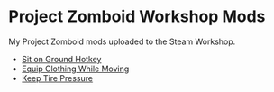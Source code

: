 # Project Zomboid Workshop Mods

My Project Zomboid mods uploaded to the Steam Workshop.

- [Sit on Ground Hotkey](https://steamcommunity.com/sharedfiles/filedetails/?id=3444590285)
- [Equip Clothing While Moving](https://steamcommunity.com/sharedfiles/filedetails/?id=3446510982)
- [Keep Tire Pressure](https://steamcommunity.com/sharedfiles/filedetails/?id=3446703159)